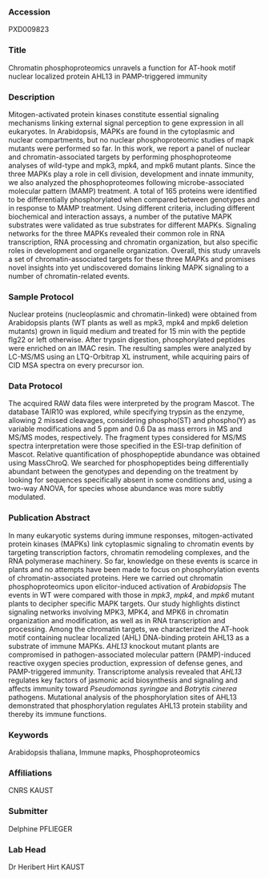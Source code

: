 ### Accession
PXD009823

### Title
Chromatin phosphoproteomics unravels a function for AT-hook motif nuclear localized protein AHL13 in PAMP-triggered immunity

### Description
Mitogen-activated protein kinases constitute essential signaling mechanisms linking external signal perception to gene expression in all eukaryotes. In Arabidopsis, MAPKs are found in the cytoplasmic and nuclear compartments, but no nuclear phosphoproteomic studies of mapk mutants were performed so far. In this work, we report a panel of nuclear and chromatin-associated targets by performing phosphoproteome analyses of wild-type and mpk3, mpk4, and mpk6 mutant plants. Since the three MAPKs play a role in cell division, development and innate immunity, we also analyzed the phosphoproteomes following microbe-associated molecular pattern (MAMP) treatment. A total of 165 proteins were identified to be differentially phosphorylated when compared between genotypes and in response to MAMP treatment. Using different criteria, including different biochemical and interaction assays, a number of the putative MAPK substrates were validated as true substrates for different MAPKs. Signaling networks for the three MAPKs revealed their common role in RNA transcription, RNA processing and chromatin organization, but also specific roles in development and organelle organization. Overall, this study unravels a set of chromatin-associated targets for these three MAPKs and promises novel insights into yet undiscovered domains linking MAPK signaling to a number of chromatin-related events.

### Sample Protocol
Nuclear proteins (nucleoplasmic and chromatin-linked) were obtained from Arabidopsis plants (WT plants as well as mpk3, mpk4 and mpk6 deletion mutants) grown in liquid medium and treated for 15 min with the peptide flg22 or left otherwise. After trypsin digestion, phosphorylated peptides were enriched on an IMAC resin. The resulting samples were analyzed by LC-MS/MS using an LTQ-Orbitrap XL instrument, while acquiring pairs of CID MSA spectra on every precursor ion.

### Data Protocol
The acquired RAW data files were interpreted by the program Mascot. The database TAIR10 was explored, while specifying trypsin as the enzyme, allowing 2 missed cleavages, considering phospho(ST) and phospho(Y) as variable modifications and 5 ppm and 0.6 Da as mass errors in MS and MS/MS modes, respectively. The fragment types considered for MS/MS spectra interpretation were those specified in the ESI-trap definition of Mascot. Relative quantification of phosphopeptide abundance was obtained using MassChroQ. We searched for phosphopeptides being differentially abundant between the genotypes and depending on the treatment by looking for sequences specifically absent in some conditions and, using a two-way ANOVA, for species whose abundance was more subtly modulated.

### Publication Abstract
In many eukaryotic systems during immune responses, mitogen-activated protein kinases (MAPKs) link cytoplasmic signaling to chromatin events by targeting transcription factors, chromatin remodeling complexes, and the RNA polymerase machinery. So far, knowledge on these events is scarce in plants and no attempts have been made to focus on phosphorylation events of chromatin-associated proteins. Here we carried out chromatin phosphoproteomics upon elicitor-induced activation of <i>Arabidopsis</i> The events in WT were compared with those in <i>mpk3</i>, <i>mpk4</i>, and <i>mpk6</i> mutant plants to decipher specific MAPK targets. Our study highlights distinct signaling networks involving MPK3, MPK4, and MPK6 in chromatin organization and modification, as well as in RNA transcription and processing. Among the chromatin targets, we characterized the AT-hook motif containing nuclear localized (AHL) DNA-binding protein AHL13 as a substrate of immune MAPKs. <i>AHL13</i> knockout mutant plants are compromised in pathogen-associated molecular pattern (PAMP)-induced reactive oxygen species production, expression of defense genes, and PAMP-triggered immunity. Transcriptome analysis revealed that <i>AHL13</i> regulates key factors of jasmonic acid biosynthesis and signaling and affects immunity toward <i>Pseudomonas syringae</i> and <i>Botrytis cinerea</i> pathogens. Mutational analysis of the phosphorylation sites of AHL13 demonstrated that phosphorylation regulates AHL13 protein stability and thereby its immune functions.

### Keywords
Arabidopsis thaliana, Immune mapks, Phosphoproteomics

### Affiliations
CNRS
KAUST

### Submitter
Delphine PFLIEGER

### Lab Head
Dr Heribert Hirt
KAUST


